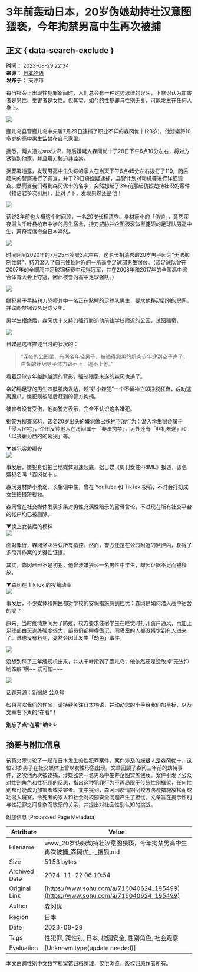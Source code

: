 # 3年前轰动日本，20岁伪娘劫持壮汉意图猥亵，今年拘禁男高中生再次被捕

## 正文 { data-search-exclude }


**时间：** 2023-08-29 22:34  
**来源：** [日本物语](https://www.sohu.com/?spm=smpc.content-abroad.content.1.1732255790680yt6ODB2)  
**发布于：** 天津市  

每当社会上出现性犯罪新闻时，人们总会有一种定势思维的误区，下意识认为加害者是男性、受害者是女性。但其实，如今的性犯罪与性别无关，可能发生在任何人身上。

![](https://p6.itc.cn/q_70/images03/20230829/f87b9f313efe4eedb147aee3ed386fbf.png)

鹿儿岛县警鹿儿岛中央署7月29日逮捕了职业不详的森冈优十(23岁)，他涉嫌将10多岁的高中男生监禁在自己家里。

据悉，两人通过sns认识，随后嫌疑人森冈优十于28日下午6点10分左右，将对方诱骗到他家，并且用刀胁迫并监禁。

据警署透露，发现男高中生失踪的家人在当天下午6点45分左右拨打了110，随后赶来的警察进行了调查，并于29日将嫌疑逮捕，县警计划对动机等进行详细调查。然而当我们看到森冈优十的名字，突然想起了3年前那起伪娘劫持壮汉的案件（物语君多次引用），比对了下，发现果然还是他！

![](https://p3.itc.cn/q_70/images03/20230829/1dc927844ffe45398a7d4803d6197a5f.jpeg)

话说3年前也大概这个时间段，一名20岁长相清秀、身材瘦小的「伪娘」，竟然深夜潜入千叶县柏市中学的男生宿舍，持刀威胁并企图猥亵体型健硕的足球队男高中生，离奇程度令全日本哗然。

![](https://p3.itc.cn/q_70/images03/20230829/0f3b8b15f4fc4d4a8ccd2b12bfe5ea15.jpeg)

时间回到2020年的7月25日凌晨3点左右，这名长相清秀的20岁男子因为“无法抑制性癖”，持刀潜入了自己住处附近的一所高中足球部男生宿舍。（该足球队曾在2007年的全国高中足球锦标赛中获得冠军，并在2008年和2017年的全国高中综合体育大会上夺冠，因此被誉为高中足球强队。）

![](https://p5.itc.cn/q_70/images03/20230829/d7e06af657074ab5945b82ca47a70058.jpeg)

嫌犯男子手持利刀恐吓其中一名正在熟睡的足球队男生，要求他移动到别的房间，并试图禁锢该名足球少年。

男学生拒绝后，森冈优十又持刀强行胁迫他前往学校附近的公园，试图猥亵。

![](https://p5.itc.cn/q_70/images03/20230829/aaf01680b6ba45f58c71dd428393f225.png)

日媒是这样描述当时的状况的：

> “深夜的公园里，有两名年轻男子，被晒得黝黑的肌肉少年逮到空子逃了，白皙的纤细男子体力跟不上，追不上他。”

看着足球少年越跑越远的背影，强制猥亵未遂的森冈也逃了。

幸好踢足球的男生四肢肌肉发达，趁“娇小嫌犯”一个不留神立即挣脱狂奔，成功逃离魔爪，嫌犯则被随后赶到的警方拘捕。

被害者没有受伤，他向警方表示，完全不认识这名嫌犯。

据警方搜查资料，该名20岁出头的嫌犯做出多种不法行为：潜入学生宿舍属于「侵入民宅」，企图反锁他人在房间属于「非法拘禁」，另外还有「非礼未遂」和「以猥亵为目的的诱拐」等。

▼嫌犯容貌曝光  
![](https://p8.itc.cn/q_70/images03/20230829/1f5841499b24450abb269ad58e971a0f.jpeg)

事发后，嫌犯身份被当地媒体迅速起底，据日媒《周刊女性PRIME》报道，该名嫌犯名叫「森冈优十」。

森冈身材娇小柔弱、长相偏中性，曾在 YouTube 和 TikTok 投稿，不时会打扮成女生拍摄短视频。

森冈曾在社交媒体发表多条对男性充满性暗示的露骨言论，不过现在所有社交平台的帐户均已被删除。

▼换上女装后的模样  
![](https://p4.itc.cn/q_70/images03/20230829/90ccedb8a85e4510a0bdedc8d515911f.jpeg)

面对罪行，森冈坚决否认所有指控。然而，警方还是在公园附近的监控内，获得了多段其作案的关键性证据。

其实，森冈已经不是初犯，他曾涉嫌猥亵一名男性中学生，却因证据不足而被释放。

▼森冈在 TikTok 的投稿动画  
![](https://p1.itc.cn/q_70/images03/20230829/d536ceca52fa4e2c978e073cc5af298e.jpeg)

事发后，不少媒体和网民都对学校的安保措施感到担忧：森冈是如何潜入高中宿舍的呢？

原来，当时疫情期间为了防疫，校方要求住宿学生在睡觉时打开窗户通风，再加上足球部白天训练强度很大，部员们都睡得很沉，同寝室的人都没察觉到有人进来了。谁也没有料到，竟然会因此发生「劫色」事件。

![](https://p6.itc.cn/q_70/images03/20230829/6155efff9cfc441597b80896bd85d8c4.png)

没想到踩了三年缝纫机出来，并从千叶搬到了鹿儿岛，他依然还是没改掉“无法抑制性癖”啊~~ 忒可怕~~~

![](https://p0.itc.cn/q_70/images03/20230829/ed992364d4c84836a94d8485f066e24a.png)

话题来源：新宿站 公众号

如果喜欢我们的作品，请持续关注日本物语，并动动您的小手给我们加星标，以及文章右下角的“在看”！

**别忘了点“在看”哟↓↓**

## 摘要与附加信息

<!-- tcd_abstract -->
该篇文章讨论了一起在日本发生的性犯罪案件，案件涉及的嫌疑人是森冈优十，这位23岁男子在社交媒体上曾以女性形象出现。文章回顾了森冈三年前的劫持事件，这次他再次被逮捕，涉嫌监禁一名男高中生并企图实施猥亵。案件引发了公众对性别角色和性犯罪的反思，指出这种犯罪行为不再局限于传统性别框架，任何性别都可能成为加害者或受害者。文中提到，森冈因疫情期间校方防疫措施放松而成功潜入寝室，令死者的家人和社会对校园安全问题产生了担忧。文章旨在揭示性别与性犯罪之间复杂而敏感的关系，并提出对社会性别认知的挑战。
<!-- tcd_abstract_end -->

附加信息 [Processed Page Metadata]

| Attribute       | Value                                  |
|-----------------|----------------------------------------|
| Filename        | www_20岁伪娘劫持壮汉意图猥亵，今年拘禁男高中生再次被捕_森冈优_-_搜狐.md                             |
| Size            | 5153 bytes                           |
| Archived Date   | 2024-11-22 06:10:54                             |
| Original Link   | [https://www.sohu.com/a/716040624_195499](https://www.sohu.com/a/716040624_195499)                       |
| Author          | 森冈优                               |
| Region          | 日本                               |
| Date            | 2023-08-29                                 |
| Tags            | 性犯罪, 跨性别, 日本, 校园安全, 性别角色, 社会观察                                 |
| Evaluation            | [Unknown type(update needed)]                                 |
<!-- tcd_table_end -->

本文由跨性别中文数字档案馆归档整理，仅供浏览。版权归原作者所有。

